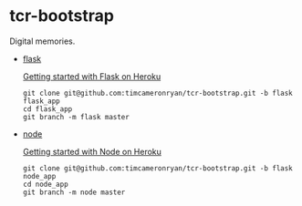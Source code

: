 # tcr-bootstrap

Digital memories.

   * [flask](https://github.com/timcameronryan/tcr-bootstrap/tree/flask)
     
     [Getting started with Flask on Heroku](https://devcenter.heroku.com/articles/python)
    
         git clone git@github.com:timcameronryan/tcr-bootstrap.git -b flask flask_app
         cd flask_app
         git branch -m flask master

   * [node](https://github.com/timcameronryan/tcr-bootstrap/tree/node)
    
     [Getting started with Node on Heroku](https://devcenter.heroku.com/articles/nodejs)
    
         git clone git@github.com:timcameronryan/tcr-bootstrap.git -b flask node_app
         cd node_app
         git branch -m node master

